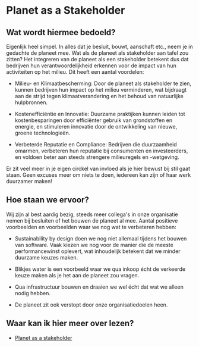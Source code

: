 # Planet as a Stakeholder

## Wat wordt hiermee bedoeld?
Eigenlijk heel simpel. In alles dat je besluit, bouwt, aanschaft etc., neem je in gedachte de planeet mee. Wat als de planeet als stakeholder aan tafel zou zitten? Het integreren van de planeet als een stakeholder betekent dus dat bedrijven hun verantwoordelijkheid erkennen voor de impact van hun activiteiten op het milieu. Dit heeft een aantal voordelen:

- Milieu- en Klimaatbescherming: Door de planeet als stakeholder te zien, kunnen bedrijven hun impact op het milieu verminderen, wat bijdraagt aan de strijd tegen klimaatverandering en het behoud van natuurlijke hulpbronnen.

- Kostenefficiëntie en Innovatie: Duurzame praktijken kunnen leiden tot kostenbesparingen door efficiënter gebruik van grondstoffen en energie, en stimuleren innovatie door de ontwikkeling van nieuwe, groene technologieën.

- Verbeterde Reputatie en Compliance: Bedrijven die duurzaamheid omarmen, verbeteren hun reputatie bij consumenten en investeerders, en voldoen beter aan steeds strengere milieuregels en -wetgeving.

Er zit veel meer in je eigen circkel van invloed als je hier bewust bij stil gaat staan. Geen excuses meer om niets te doen, iedereen kan zijn of haar werk duurzamer maken!

## Hoe staan we ervoor?
Wij zijn al best aardig bezig, steeds meer collega's in onze organisatie nemen bij besluiten of het bouwen de planeet al mee. Aantal positieve voorbeelden en voorbeelden waar we nog wat te verbeteren hebben:

- Sustainability by design doen we nog niet allemaal tijdens het bouwen van software. Vaak kiezen we nog voor de manier die de meeste performancewinst oplevert, wat inhoudelijk betekent dat we minder duurzame keuzes maken.

- Blikjes water is een voorbeeld waar we qua inkoop écht de verkeerde keuze maken als je het aan de planeet zou vragen.

- Qua infrastructuur bouwen en draaien we wel écht dat wat we alleen nodig hebben.

- De planeet zit ook verstopt door onze organisatiedoelen heen.

## Waar kan ik hier meer over lezen?
- <a href="https://theplanetasastakeholder.com/" target="_blank">Planet as a stakeholder</a>